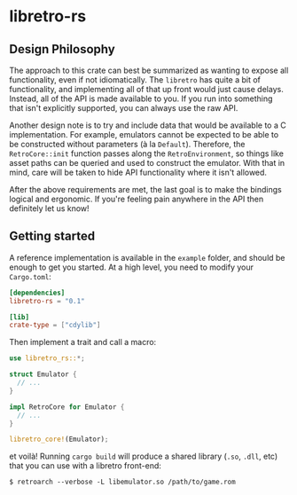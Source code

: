 # libretro-rs

## Design Philosophy

The approach to this crate can best be summarized as wanting to expose all functionality, even if not idiomatically. The `libretro` has quite a bit of functionality, and implementing all of that up front would just cause delays. Instead, all of the API is made available to you. If you run into something that isn't explicitly supported, you can always use the raw API.

Another design note is to try and include data that would be available to a C implementation. For example, emulators cannot be expected to be able to be constructed without parameters (à la `Default`). Therefore, the `RetroCore::init` function passes along the `RetroEnvironment`, so things like asset paths can be queried and used to construct the emulator. With that in mind, care will be taken to hide API functionality where it isn't allowed.

After the above requirements are met, the last goal is to make the bindings logical and ergonomic. If you're feeling pain anywhere in the API then definitely let us know!

## Getting started

A reference implementation is available in the `example` folder, and should be enough to get you started. At a high level, you need to modify your `Cargo.toml`:

```toml
[dependencies]
libretro-rs = "0.1"

[lib]
crate-type = ["cdylib"]
```

Then implement a trait and call a macro:

```rust
use libretro_rs::*;

struct Emulator {
  // ...
}

impl RetroCore for Emulator {
  // ...
}

libretro_core!(Emulator);
```

et voilà! Running `cargo build` will produce a shared library (`.so`, `.dll`, etc) that you can use with a libretro front-end:

```shell
$ retroarch --verbose -L libemulator.so /path/to/game.rom
```
